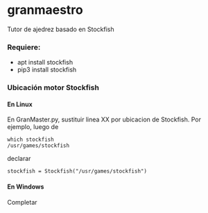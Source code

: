 # granmaestro
Tutor de ajedrez basado en Stockfish

### Requiere:
<ul>
  <li>apt install stockfish</li>
  <li>pip3 install stockfish</li>
  </ul>


### Ubicación motor Stockfish

#### En Linux
En GranMaster.py, sustituir linea XX por ubicacion de Stockfish. Por ejemplo, luego de

```
which stockfish
/usr/games/stockfish
```

declarar
```
stockfish = Stockfish("/usr/games/stockfish")
```

#### En Windows
Completar
